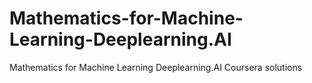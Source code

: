 # Mathematics-for-Machine-Learning-Deeplearning.AI
Mathematics for Machine Learning Deeplearning.AI Coursera solutions
